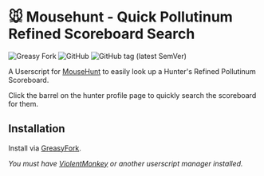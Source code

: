 # 🐭️ Mousehunt - Quick Pollutinum Refined Scoreboard Search

![Greasy Fork](https://img.shields.io/greasyfork/dt/461469)
![GitHub](https://img.shields.io/github/license/mouseplace/mh-ultimate-checkmark)
![GitHub tag (latest SemVer)](https://img.shields.io/github/v/tag/mouseplace/mh-ultimate-checkmark?label=version)

A Userscript for [MouseHunt](https://mousehuntgame.com) to easily look up a Hunter's Refined Pollutinum Scoreboard.

Click the barrel on the hunter profile page to quickly search the scoreboard for them.

## Installation

Install via [GreasyFork](https://greasyfork.org/en/scripts/472456-mousehunt-quick-pollutinum-refined-scoreboard-search).

*You must have [ViolentMonkey](https://violentmonkey.github.io/) or another userscript manager installed.*
